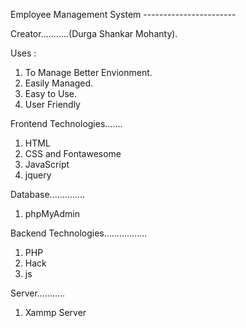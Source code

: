Employee Management System -----------------------

Creator...........(Durga Shankar Mohanty).

Uses : 
1. To Manage Better Envionment.
2. Easily Managed.
3. Easy to Use.
4. User Friendly


Frontend Technologies.......
1. HTML
2. CSS and Fontawesome
3. JavaScript
4. jquery

Database..............

1. phpMyAdmin

Backend Technologies.................

1. PHP
2. Hack
3. js

Server...........

1. Xammp Server


   
